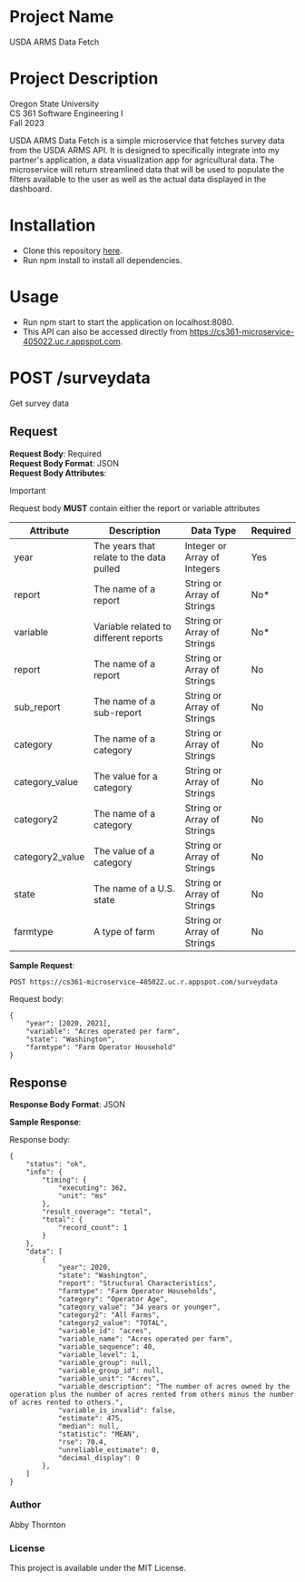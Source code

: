 # Project Name
USDA ARMS Data Fetch

# Project Description
Oregon State University  
CS 361 Software Engineering I  
Fall 2023

USDA ARMS Data Fetch is a simple microservice that fetches survey data from the USDA ARMS API. It is designed to specifically integrate into my partner's application, a data visualization app for agricultural data. The microservice will return streamlined data that will be used to populate the filters available to the user as well as the actual data displayed in the dashboard.

# Installation
* Clone this repository [here](https://github.com/abbylt/microservice).
* Run npm install to install all dependencies.

# Usage
* Run npm start to start the application on localhost:8080.
* This API can also be accessed directly from https://cs361-microservice-405022.uc.r.appspot.com.

# POST /surveydata
Get survey data

## Request
**Request Body**: Required  
**Request Body Format**: JSON  
**Request Body Attributes**:  
> [!IMPORTANT] 
> Request body **MUST** contain either the report or variable attributes

| Attribute | Description | Data Type | Required |
| --- | --- | --- | --- |
| year | The years that relate to the data pulled | Integer or Array of Integers | Yes |
| report | The name of a report | String or Array of Strings | No* | 
| variable | Variable related to different reports | String or Array of Strings | No* | 
| report | The name of a report | String or Array of Strings | No | 
| sub_report | The name of a sub-report | String or Array of Strings | No | 
| category | The name of a category | String or Array of Strings | No | 
| category_value | The value for a category | String or Array of Strings | No | 
| category2 | The name of a category | String or Array of Strings | No | 
| category2_value | The value of a category | String or Array of Strings | No | 
| state | The name of a U.S. state | String or Array of Strings | No | 
| farmtype | A type of farm | String or Array of Strings | No |

**Sample Request**:

`POST https://cs361-microservice-405022.uc.r.appspot.com/surveydata`

Request body: 
```
{
    "year": [2020, 2021],
    "variable": "Acres operated per farm",
    "state": "Washington",
    "farmtype": "Farm Operator Household"
}
```

## Response 

**Response Body Format**: JSON 

**Sample Response**:  

Response body:  
```
{
    "status": "ok",
    "info": {
        "timing": {
            "executing": 362,
            "unit": "ms"
        },
        "result_coverage": "total",
        "total": {
            "record_count": 1
        }
    },
    "data": [
        {
            "year": 2020,
            "state": "Washington",
            "report": "Structural Characteristics",
            "farmtype": "Farm Operator Households",
            "category": "Operator Age",
            "category_value": "34 years or younger",
            "category2": "All Farms",
            "category2_value": "TOTAL",
            "variable_id": "acres",
            "variable_name": "Acres operated per farm",
            "variable_sequence": 40,
            "variable_level": 1,
            "variable_group": null,
            "variable_group_id": null,
            "variable_unit": "Acres",
            "variable_description": "The number of acres owned by the operation plus the number of acres rented from others minus the number of acres rented to others.",
            "variable_is_invalid": false,
            "estimate": 475,
            "median": null,
            "statistic": "MEAN",
            "rse": 70.4,
            "unreliable_estimate": 0,
            "decimal_display": 0
        },
    ]
}
```

### Author
Abby Thornton 

### License
This project is available under the MIT License.
